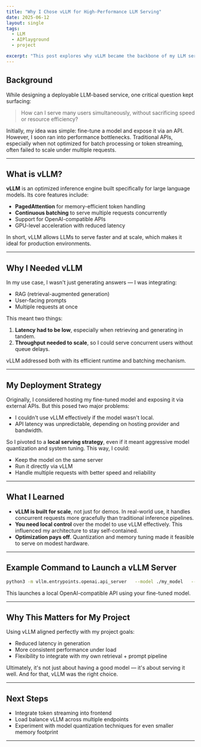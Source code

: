 ```yaml
---
title: "Why I Chose vLLM for High-Performance LLM Serving"  
date: 2025-06-12  
layout: single  
tags:  
  - LLM  
  - AIPlayground  
  - project  

excerpt: "This post explores why vLLM became the backbone of my LLM service infrastructure, focusing on speed, scalability, and real-world deployment challenges."  
---
```


## Background  

While designing a deployable LLM-based service, one critical question kept surfacing:  

> How can I serve many users simultaneously, without sacrificing speed or resource efficiency?  

Initially, my idea was simple: fine-tune a model and expose it via an API. However, I soon ran into performance bottlenecks. Traditional APIs, especially when not optimized for batch processing or token streaming, often failed to scale under multiple requests.  

---

## What is vLLM?  

**vLLM** is an optimized inference engine built specifically for large language models. Its core features include:  
- **PagedAttention** for memory-efficient token handling  
- **Continuous batching** to serve multiple requests concurrently  
- Support for OpenAI-compatible APIs  
- GPU-level acceleration with reduced latency  

In short, vLLM allows LLMs to serve faster and at scale, which makes it ideal for production environments.  

---

## Why I Needed vLLM  

In my use case, I wasn't just generating answers — I was integrating:  
- RAG (retrieval-augmented generation)  
- User-facing prompts  
- Multiple requests at once  

This meant two things:  
1. **Latency had to be low**, especially when retrieving and generating in tandem.  
2. **Throughput needed to scale**, so I could serve concurrent users without queue delays.  

vLLM addressed both with its efficient runtime and batching mechanism.  

---

## My Deployment Strategy  

Originally, I considered hosting my fine-tuned model and exposing it via external APIs. But this posed two major problems:  
- I couldn't use vLLM effectively if the model wasn't local.  
- API latency was unpredictable, depending on hosting provider and bandwidth.  

So I pivoted to a **local serving strategy**, even if it meant aggressive model quantization and system tuning. This way, I could:  
- Keep the model on the same server  
- Run it directly via vLLM  
- Handle multiple requests with better speed and reliability  

---

## What I Learned  

- **vLLM is built for scale**, not just for demos. In real-world use, it handles concurrent requests more gracefully than traditional inference pipelines.  
- **You need local control** over the model to use vLLM effectively. This influenced my architecture to stay self-contained.  
- **Optimization pays off**. Quantization and memory tuning made it feasible to serve on modest hardware.  

---

## Example Command to Launch a vLLM Server  

```bash
python3 -m vllm.entrypoints.openai.api_server   --model ./my_model   --tokenizer ./my_model   --port 8000   --dtype float16   --max-model-len 2048  
```

This launches a local OpenAI-compatible API using your fine-tuned model.  

---

## Why This Matters for My Project  

Using vLLM aligned perfectly with my project goals:  
- Reduced latency in generation  
- More consistent performance under load  
- Flexibility to integrate with my own retrieval + prompt pipeline  

Ultimately, it's not just about having a good model — it's about serving it well. And for that, vLLM was the right choice.  

---

## Next Steps  

- Integrate token streaming into frontend  
- Load balance vLLM across multiple endpoints  
- Experiment with model quantization techniques for even smaller memory footprint  

---
